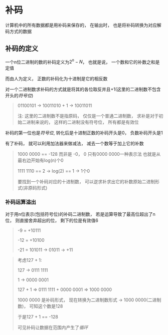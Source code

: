 # 补码

计算机中的所有数据都是用补码来保存的， 在输出时， 也是将补码转换为对应解码方式的数据



## 补码的定义

一个n位二进制的数的补码定义为$2^n-N$， 也就是说， 一个数和它的补数之和是定值

而由人为定义， 正数的补码化为十进制是它的相反数

对一个二进制数求补码的方式就是将其的各位取反并且+1(这里的二进制数不包含开头的*符号位*)

>01100101 -> 10011010 + 1 -> 10011011
>
>注: 这里的二进制数不是指原码， 仅仅是一个普通二进制数， 求补是对于初始二进制来说的， 这样的二进制没有符号位， 所有都是有效位



补码的第一位也是*符号位*, 转化后是十进制正数的补码开头是0， 负数补码开头是1

有了补码， 就可以利用加法器来做减法， 减去一个数等于加上它的补数

>1000 0000 == -128 而非是 -0， 0 只有0000 0000一种表示法 也就是从最右边开始有log(n)个0
>
>1111 1110 == 2 -> log(2) == 1 -> 1个0
>
>要找到一个补码对应的十进制数， 可以逆求补求出它的补数原始二进制形式(非原码形式)



### 补码运算溢出

对于用n位表示(包括符号位)的补码二进制数， 若是运算导致了最高位超出了n位， 则直接舍弃超出的位， 剩下的位是有效值6

>  -9 = +10111
>
>-12 = +10100
>
>-21 = 101011 -> 01011 -> +11

>考虑127 + 1:
>
>127 -> 0111 1111
>
>1 -> 0000 0001
>
>127 + 1 => 0111 1111 + 0000 0001 => 1000 0000
>
>1000 0000 是补码形式， 现在转换为二进制数形式 -> 1000 0000(二进制数)， 可知这个数是128
>
>于是127 + 1 == -128
>
> 
>
>可见补码让数据在范围内产生了*循环*

